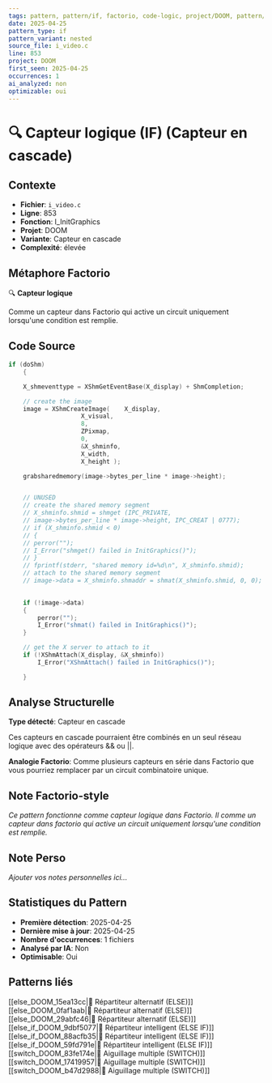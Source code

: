 ```yaml
---
tags: pattern, pattern/if, factorio, code-logic, project/DOOM, pattern/variant/nested
date: 2025-04-25
pattern_type: if
pattern_variant: nested
source_file: i_video.c
line: 853
project: DOOM
first_seen: 2025-04-25
occurrences: 1
ai_analyzed: non
optimizable: oui
---
```


# 🔍 Capteur logique (IF) (Capteur en cascade)

## Contexte
- **Fichier**: `i_video.c`
- **Ligne**: 853
- **Fonction**: I_InitGraphics
- **Projet**: DOOM
- **Variante**: Capteur en cascade
- **Complexité**: élevée

## Métaphore Factorio
🔍 **Capteur logique**

Comme un capteur dans Factorio qui active un circuit uniquement lorsqu'une condition est remplie.

## Code Source
```c
if (doShm)
    {

	X_shmeventtype = XShmGetEventBase(X_display) + ShmCompletion;

	// create the image
	image = XShmCreateImage(	X_display,
					X_visual,
					8,
					ZPixmap,
					0,
					&X_shminfo,
					X_width,
					X_height );

	grabsharedmemory(image->bytes_per_line * image->height);


	// UNUSED
	// create the shared memory segment
	// X_shminfo.shmid = shmget (IPC_PRIVATE,
	// image->bytes_per_line * image->height, IPC_CREAT | 0777);
	// if (X_shminfo.shmid < 0)
	// {
	// perror("");
	// I_Error("shmget() failed in InitGraphics()");
	// }
	// fprintf(stderr, "shared memory id=%d\n", X_shminfo.shmid);
	// attach to the shared memory segment
	// image->data = X_shminfo.shmaddr = shmat(X_shminfo.shmid, 0, 0);
	

	if (!image->data)
	{
	    perror("");
	    I_Error("shmat() failed in InitGraphics()");
	}

	// get the X server to attach to it
	if (!XShmAttach(X_display, &X_shminfo))
	    I_Error("XShmAttach() failed in InitGraphics()");

    }
```

## Analyse Structurelle
**Type détecté**: Capteur en cascade

Ces capteurs en cascade pourraient être combinés en un seul réseau logique avec des opérateurs && ou ||.

**Analogie Factorio**:
Comme plusieurs capteurs en série dans Factorio que vous pourriez remplacer par un circuit combinatoire unique.

## Note Factorio-style
*Ce pattern fonctionne comme capteur logique dans Factorio. Il comme un capteur dans factorio qui active un circuit uniquement lorsqu'une condition est remplie.*

## Note Perso
*Ajouter vos notes personnelles ici...*

## Statistiques du Pattern
- **Première détection**: 2025-04-25
- **Dernière mise à jour**: 2025-04-25
- **Nombre d'occurrences**: 1 fichiers
- **Analysé par IA**: Non
- **Optimisable**: Oui

## Patterns liés
[[else_DOOM_15ea13cc|🔀 Répartiteur alternatif (ELSE)]]
[[else_DOOM_0faf1aab|🔀 Répartiteur alternatif (ELSE)]]
[[else_DOOM_29abfc46|🔀 Répartiteur alternatif (ELSE)]]
[[else_if_DOOM_9dbf5077|🔄 Répartiteur intelligent (ELSE IF)]]
[[else_if_DOOM_88acfb35|🔄 Répartiteur intelligent (ELSE IF)]]
[[else_if_DOOM_59fd791e|🔄 Répartiteur intelligent (ELSE IF)]]
[[switch_DOOM_83fe174e|🔀 Aiguillage multiple (SWITCH)]]
[[switch_DOOM_17419957|🔀 Aiguillage multiple (SWITCH)]]
[[switch_DOOM_b47d2988|🔀 Aiguillage multiple (SWITCH)]]
